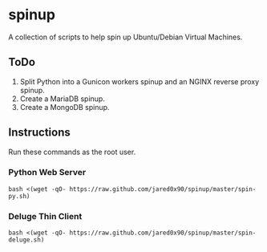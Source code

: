 # spinup

A collection of scripts to help spin up Ubuntu/Debian Virtual Machines.

## ToDo

1. Split Python into a Gunicon workers spinup and an NGINX reverse proxy spinup.
2. Create a MariaDB spinup.
3. Create a MongoDB spinup.

## Instructions

Run these commands as the root user.

### Python Web Server

    bash <(wget -qO- https://raw.github.com/jared0x90/spinup/master/spin-py.sh)

### Deluge Thin Client

    bash <(wget -qO- https://raw.github.com/jared0x90/spinup/master/spin-deluge.sh)
